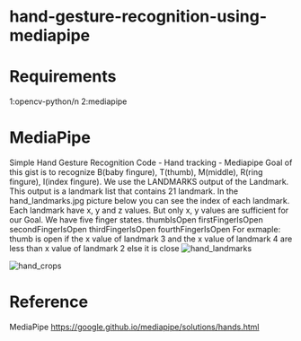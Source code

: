 # hand-gesture-recognition-using-mediapipe

# Requirements
1:opencv-python/n
2:mediapipe


# MediaPipe

Simple Hand Gesture Recognition Code - Hand tracking - Mediapipe
Goal of this gist is to recognize B(baby fingure), T(thumb), M(middle),  R(ring fingure), I(index fingure). We use the LANDMARKS output of the Landmark. This output is a landmark list that contains 21 landmark. In the hand_landmarks.jpg picture below you can see the index of each landmark. Each landmark have x, y and z values. But only x, y values are sufficient for our Goal.
We have five finger states.
thumbIsOpen
firstFingerIsOpen
secondFingerIsOpen
thirdFingerIsOpen
fourthFingerIsOpen
For exmaple: thumb is open if the x value of landmark 3 and the x value of landmark 4 are less than x value of landmark 2 else it is close
![hand_landmarks](https://user-images.githubusercontent.com/82312119/189110203-ba05c301-5db1-481e-9b97-c42f0b686926.png)

![hand_crops](https://user-images.githubusercontent.com/82312119/189110520-93bdc9c5-24cf-4493-acb1-d36d75e7bc35.png)

# Reference
MediaPipe
https://google.github.io/mediapipe/solutions/hands.html

